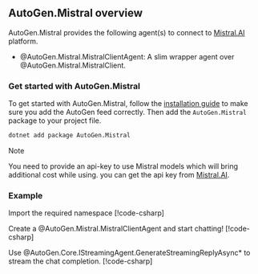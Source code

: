 ## AutoGen.Mistral overview

AutoGen.Mistral provides the following agent(s) to connect to [Mistral.AI](https://mistral.ai/) platform.

- @AutoGen.Mistral.MistralClientAgent: A slim wrapper agent over @AutoGen.Mistral.MistralClient.

### Get started with AutoGen.Mistral

To get started with AutoGen.Mistral, follow the [installation guide](Installation.md) to make sure you add the AutoGen feed correctly. Then add the `AutoGen.Mistral` package to your project file.

```bash
dotnet add package AutoGen.Mistral
```

> [!NOTE]
> You need to provide an api-key to use Mistral models which will bring additional cost while using. you can get the api key from [Mistral.AI](https://mistral.ai/).

### Example

Import the required namespace
[!code-csharp[](../../samples/AutoGen.BasicSamples/CodeSnippet/MistralAICodeSnippet.cs?name=using_statement)]

Create a @AutoGen.Mistral.MistralClientAgent and start chatting!
[!code-csharp[](../../samples/AutoGen.BasicSamples/CodeSnippet/MistralAICodeSnippet.cs?name=create_mistral_agent)]

Use @AutoGen.Core.IStreamingAgent.GenerateStreamingReplyAsync\* to stream the chat completion.
[!code-csharp[](../../samples/AutoGen.BasicSamples/CodeSnippet/MistralAICodeSnippet.cs?name=streaming_chat)]

